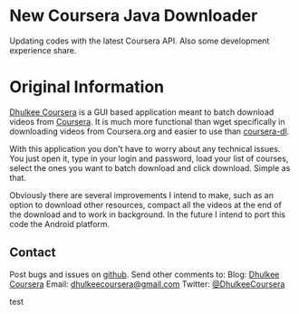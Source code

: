 # New Coursera Java Downloader
Updating codes with the latest Coursera API. Also some development experience share.

# Original Information
[Dhulkee Coursera][1] is a GUI based application meant to batch download
videos from [Coursera][2]. It is much more functional than wget specifically
in downloading videos from Coursera.org and easier to use than [coursera-dl][3].

With this application you don't have to worry about any technical issues.
You just open it, type in your login and password, load your list of
courses, select the ones you want to batch download and click download.
Simple as that.

Obviously there are several improvements I intend to make, such as an option
to download other resources, compact all the videos at the end of the download
and to work in background. In the future I intend to port this code the 
Android platform.

## Contact

Post bugs and issues on [github][4]. Send other comments to:
Blog: [Dhulkee Coursera][1]
Email: dhulkeecoursera@gmail.com
Twitter: [@DhulkeeCoursera][5]

[1]: https://dhulkeecoursera.blogspot.com
[2]: https://www.coursera.org
[3]: https://github.com/coursera-dl/coursera
[4]: https://github.com/dhulke/DhulkeeCoursera/issues
[5]: https://twitter.com/DhulkeeCoursera

test
